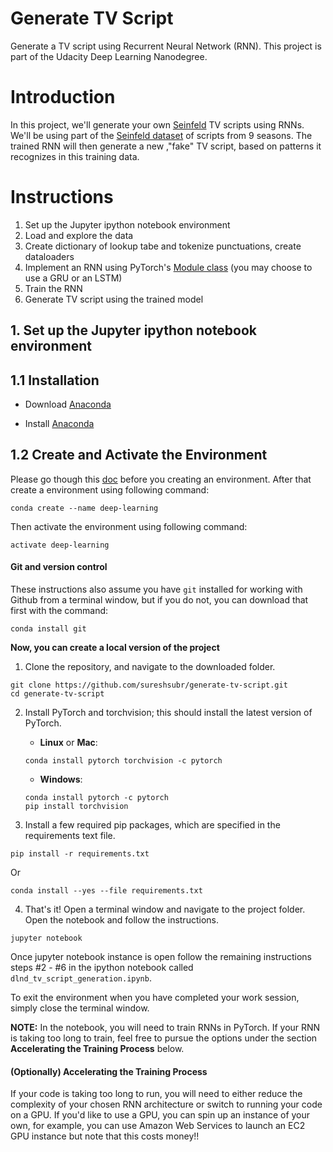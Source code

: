 # Generate TV Script
Generate a TV script using Recurrent Neural Network (RNN).  This project is part of the Udacity Deep Learning Nanodegree.

# Introduction
In this project, we'll generate your own [Seinfeld](https://en.wikipedia.org/wiki/Seinfeld) TV scripts using RNNs.  We'll be using part of the [Seinfeld dataset](https://www.kaggle.com/thec03u5/seinfeld-chronicles#scripts.csv) of scripts from 9 seasons.  The trained RNN will then generate a new ,"fake" TV script, based on patterns it recognizes in this training data.


# Instructions

1. Set up the Jupyter ipython notebook environment
2. Load and explore the data
3. Create dictionary of lookup tabe and tokenize punctuations, create dataloaders
4. Implement an RNN using PyTorch's [Module class](http://pytorch.org/docs/master/nn.html#torch.nn.Module) (you may choose to use a GRU or an LSTM)
5. Train the RNN
6. Generate TV script using the trained model

## 1. Set up the Jupyter ipython notebook environment
## 1.1 Installation

* Download [Anaconda](https://www.anaconda.com/distribution/#download-section)

* Install [Anaconda](https://docs.anaconda.com/anaconda/install/)  

## 1.2 Create and Activate the Environment

Please go though this [doc](https://conda.io/projects/conda/en/latest/user-guide/tasks/manage-environments.html) before you creating an environment.
After that create a environment using following command:

```
conda create --name deep-learning
```

Then activate the environment using following command:

```
activate deep-learning
```

#### Git and version control
These instructions also assume you have `git` installed for working with Github from a terminal window, but if you do not, you can download that first with the command:
```
conda install git
```

**Now, you can create a local version of the project**

1. Clone the repository, and navigate to the downloaded folder. 
```
git clone https://github.com/sureshsubr/generate-tv-script.git
cd generate-tv-script
```

2. Install PyTorch and torchvision; this should install the latest version of PyTorch.
	
	- __Linux__ or __Mac__: 
	```
	conda install pytorch torchvision -c pytorch 
	```
	- __Windows__: 
	```
	conda install pytorch -c pytorch
	pip install torchvision
	```

3. Install a few required pip packages, which are specified in the requirements text file.
```
pip install -r requirements.txt
```
Or
```
conda install --yes --file requirements.txt
```

4. That's it! Open a terminal window and navigate to the project folder. Open the notebook and follow the instructions.
```
jupyter notebook
```

Once jupyter notebook instance is open follow the remaining instructions steps #2 - #6 in the ipython notebook called `dlnd_tv_script_generation.ipynb`.

To exit the environment when you have completed your work session, simply close the terminal window.

__NOTE:__ In the notebook, you will need to train RNNs in PyTorch.  If your RNN is taking too long to train, feel free to pursue the options under the section __Accelerating the Training Process__ below.



#### (Optionally) Accelerating the Training Process 

If your code is taking too long to run, you will need to either reduce the complexity of your chosen RNN architecture or switch to running your code on a GPU.  If you'd like to use a GPU, you can spin up an instance of your own, for example, you can use Amazon Web Services to launch an EC2 GPU instance but note that this costs money!!
